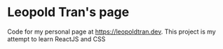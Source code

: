 # Leopold Tran's page

Code for my personal page at https://leopoldtran.dev.
This project is my attempt to learn ReactJS and CSS
